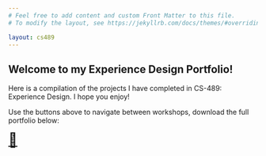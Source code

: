 ```yaml
---
# Feel free to add content and custom Front Matter to this file.
# To modify the layout, see https://jekyllrb.com/docs/themes/#overriding-theme-defaults

layout: cs489
---
```

## Welcome to my Experience Design Portfolio!

Here is a compilation of the projects I have completed in CS-489: Experience Design. I hope you enjoy!

Use the buttons above to navigate between workshops, download the full portfolio below:
<!-- Open in a new tab, big font size -->

<a href="/cs489/display_pages/CS489_Portfolio_Kai_Mashimo.pdf" target="_blank" style="font-size: 2em;">🎨</a>
